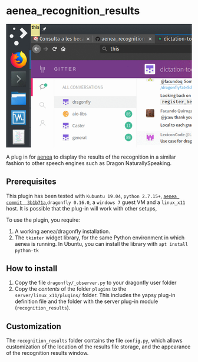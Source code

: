 # aenea_recognition_results

![](demo.gif)

A plug in for [aenea](https://github.com/dictation-toolbox/aenea) to display the results of the recognition in a similar fashion to other speech engines such as Dragon NaturallySpeaking.



## Prerequisites

This plugin has been tested with `Kubuntu 19.04`, `python 2.7.15+`, [`aenea commit 
3b1b71a`](https://github.com/dictation-toolbox/aenea/commit/3b1b71a63570a7b6c8e26c76874c48c62107a0ec),`dragonfly 0.16.0`, a `windows 7` guest VM and a `linux_x11` host. It is possible that the plug-in will work with other setups, 

To use the plugin, you require:
1. A working aenea/dragonfly installation. 
2. The `tkinter` widget library, for the same Python environment in which aenea is running. In Ubuntu, you can install the library with `apt install python-tk`



## How to install

1. Copy the file `dragonfly/_observer.py` to your dragonfly user folder
2. Copy the *contents* of the folder `plugins`  to the `server/linux_x11/plugins/` folder. This includes the yapsy   plug-in definition file  and   the folder with the server plug-in  module (`recognition_results`).


##  Customization

 The `recognition_results`  folder contains the file `config.py`, which allows customization of the location of the results file storage,  and the appearance of the  recognition results window.
